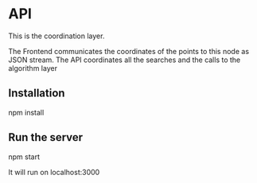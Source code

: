 API
===

This is the coordination layer.

The Frontend communicates the coordinates of the points to this node as JSON stream. The API coordinates all the searches and the calls to the algorithm layer

Installation
------------

npm install


Run the server
--------------
npm start

It will run on localhost:3000

